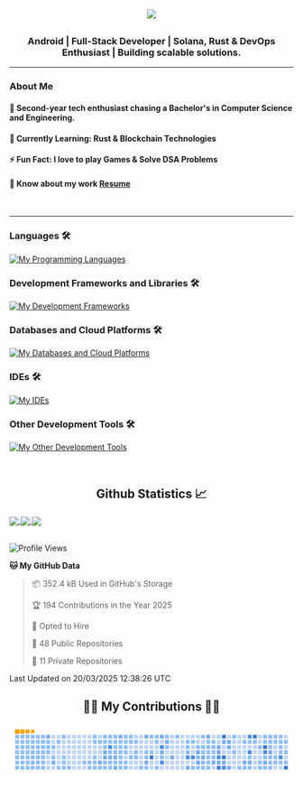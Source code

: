 <h1 align="center">
  <img src="https://readme-typing-svg.herokuapp.com/?font=Righteous&size=30&center=true&vCenter=true&width=500&height=70&duration=3700&lines=Code,+coffee,+and+creativity+inside!;Namaste🙏+I'm+Anubhav;Explore,+fork,+star,+and+repeat!;" />
</h1>
<h3 align="center">Android | Full-Stack Developer | Solana, Rust & DevOps Enthusiast | Building scalable solutions.</h3>
<hr/>


### About Me
 #### 🧠 **Second-year tech enthusiast chasing a Bachelor's in Computer Science and Engineering.**
 #### 🌱 **Currently Learning**: Rust & Blockchain Technologies
 #### ⚡ **Fun Fact**: I love to play Games & Solve DSA Problems
 #### 📄 Know about my work [Resume](https://drive.google.com/file/d/1JpPolYOx8hFdbuT5ytk5sz3rMLAupy7z/view?usp=sharing)

<br/>
<hr/>

### Languages 🛠 
[![My Programming Languages](https://skillicons.dev/icons?i=kotlin,java,rust,js,python,cpp,html,css,bash)](https://skillicons.dev)

### Development Frameworks and Libraries 🛠 
[![My Development Frameworks](https://skillicons.dev/icons?i=androidstudio,apollo,ktor,spring,graphql,nginx,redis,kafka)](https://skillicons.dev)

### Databases and Cloud Platforms 🛠 
[![My Databases and Cloud Platforms](https://skillicons.dev/icons?i=mysql,mongodb,sqlite,postgres,firebase)](https://skillicons.dev)

### IDEs 🛠 
[![My IDEs](https://skillicons.dev/icons?i=vscode,androidstudio,idea,pycharm,webstorm)](https://skillicons.dev)

### Other Development Tools 🛠 
[![My Other Development Tools](https://skillicons.dev/icons?i=docker,figma,git,github,postman,blender,linux)](https://skillicons.dev)
 



<br/>
<h2 align="center"> Github Statistics 📈</h2>
 
<a href="https://github.com/anuraghazra/github-readme-stats">
  <img align="center" src="https://github-readme-stats.vercel.app/api?username=anubhav-auth&theme=dark&hide_border=true" />
</a>
<a href="https://github.com/anuraghazra/github-readme-stats">
  <img align="center" src="https://github-readme-stats.vercel.app/api/top-langs/?username=anubhav-auth&layout=compact&theme=dark&hide_border=true" />
</a>
<a href="https://github.com/anuraghazra/github-readme-stats">
  <img align="center" src="http://github-readme-streak-stats.herokuapp.com?user=anubhav-auth&theme=dark&hide_border=true&date_format=M%20j%5B%2C%20Y%5D" />
</a><br><br>

<!--START_SECTION:waka-->
![Profile Views](http://img.shields.io/badge/Profile%20Views-36-blue)

**🐱 My GitHub Data** 

> 📦 352.4 kB Used in GitHub's Storage 
 > 
> 🏆 194 Contributions in the Year 2025
 > 
> 💼 Opted to Hire
 > 
> 📜 48 Public Repositories 
 > 
> 🔑 11 Private Repositories 
 > 

 Last Updated on 20/03/2025 12:38:26 UTC
<!--END_SECTION:waka--> 


<div align="center">
  <h2>🐱‍👤 My Contributions 🐱‍👤</h2>
  <picture>
  <source media="(prefers-color-scheme: dark)" srcset="https://github.com/anubhav-auth/anubhav-auth/blob/output/github-contribution-grid-snake-dark.svg" />
  <source media="(prefers-color-scheme: light)" srcset="https://github.com/anubhav-auth/anubhav-auth/blob/output/github-contribution-grid-snake.svg" />
  <img alt="github-snake" src="https://github.com/anubhav-auth/anubhav-auth/blob/output/github-contribution-grid-snake.gif" />
</picture>
</div>
